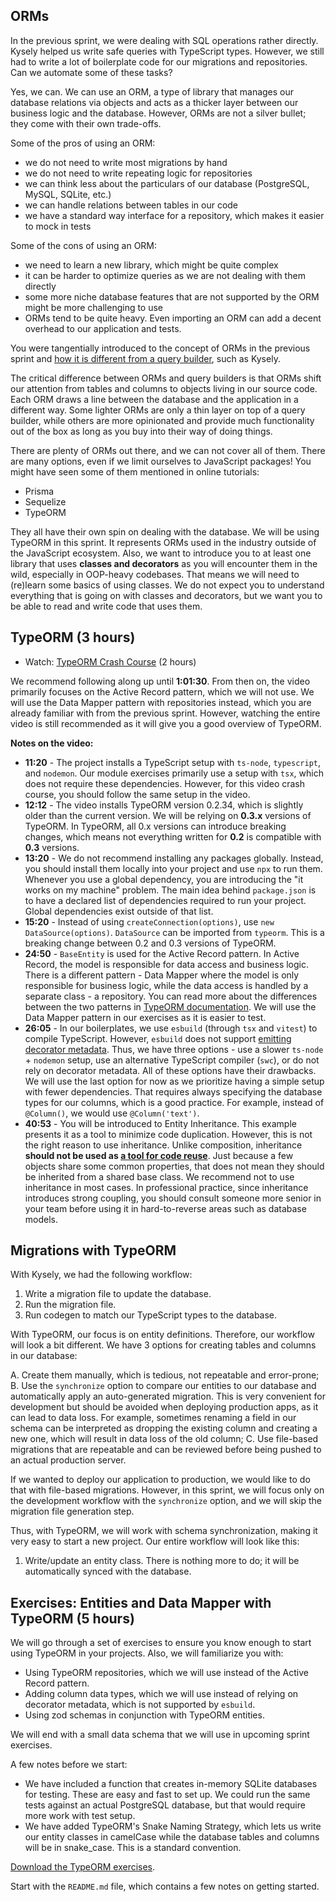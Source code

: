 
## ORMs

In the previous sprint, we were dealing with SQL operations rather directly. Kysely helped us write safe queries with TypeScript types. However, we still had to write a lot of boilerplate code for our migrations and repositories. Can we automate some of these tasks?

Yes, we can. We can use an ORM, a type of library that manages our database relations via objects and acts as a thicker layer between our business logic and the database. However, ORMs are not a silver bullet; they come with their own trade-offs.

Some of the pros of using an ORM:

- we do not need to write most migrations by hand
- we do not need to write repeating logic for repositories
- we can think less about the particulars of our database (PostgreSQL, MySQL, SQLite, etc.)
- we can handle relations between tables in our code
- we have a standard way interface for a repository, which makes it easier to mock in tests

Some of the cons of using an ORM:

- we need to learn a new library, which might be quite complex
- it can be harder to optimize queries as we are not dealing with them directly
- some more niche database features that are not supported by the ORM might be more challenging to use
- ORMs tend to be quite heavy. Even importing an ORM can add a decent overhead to our application and tests.

You were tangentially introduced to the concept of ORMs in the previous sprint and [how it is different from a query builder](https://www.prisma.io/dataguide/types/relational/comparing-sql-query-builders-and-orms), such as Kysely.

The critical difference between ORMs and query builders is that ORMs shift our attention from tables and columns to objects living in our source code. Each ORM draws a line between the database and the application in a different way. Some lighter ORMs are only a thin layer on top of a query builder, while others are more opinionated and provide much functionality out of the box as long as you buy into their way of doing things.

There are plenty of ORMs out there, and we can not cover all of them. There are many options, even if we limit ourselves to JavaScript packages! You might have seen some of them mentioned in online tutorials:

- Prisma
- Sequelize
- TypeORM

They all have their own spin on dealing with the database. We will be using TypeORM in this sprint. It represents ORMs used in the industry outside of the JavaScript ecosystem. Also, we want to introduce you to at least one library that uses **classes and decorators** as you will encounter them in the wild, especially in OOP-heavy codebases. That means we will need to (re)learn some basics of using classes. We do not expect you to understand everything that is going on with classes and decorators, but we want you to be able to read and write code that uses them.

## TypeORM (3 hours)

- Watch: [TypeORM Crash Course](https://www.youtube.com/watch?v=JaTbzPcyiOE) (2 hours)

We recommend following along up until **1:01:30**. From then on, the video primarily focuses on the Active Record pattern, which we will not use. We will use the Data Mapper pattern with repositories instead, which you are already familiar with from the previous sprint. However, watching the entire video is still recommended as it will give you a good overview of TypeORM.

**Notes on the video:**
- **11:20** - The project installs a TypeScript setup with `ts-node`, `typescript`, and `nodemon`. Our module exercises primarily use a setup with `tsx`, which does not require these dependencies. However, for this video crash course, you should follow the same setup in the video.
- **12:12** - The video installs TypeORM version 0.2.34, which is slightly older than the current version. We will be relying on **0.3.x** versions of TypeORM. In TypeORM, all 0.x versions can introduce breaking changes, which means not everything written for **0.2** is compatible with **0.3** versions.
- **13:20** - We do not recommend installing any packages globally. Instead, you should install them locally into your project and use `npx` to run them. Whenever you use a global dependency, you are introducing the "it works on my machine" problem. The main idea behind `package.json` is to have a declared list of dependencies required to run your project. Global dependencies exist outside of that list.
- **15:20** - Instead of using `createConnection(options)`, use `new DataSource(options)`. `DataSource` can be imported from `typeorm`. This is a breaking change between 0.2 and 0.3 versions of TypeORM.
- **24:50** - `BaseEntity` is used for the Active Record pattern. In Active Record, the model is responsible for data access and business logic. There is a different pattern - Data Mapper where the model is only responsible for business logic, while the data access is handled by a separate class - a repository. You can read more about the differences between the two patterns in [TypeORM documentation](https://typeorm.io/active-record-data-mapper). We will use the Data Mapper pattern in our exercises as it is easier to test.
- **26:05** - In our boilerplates, we use `esbuild` (through `tsx` and `vitest`) to compile TypeScript. However, `esbuild` does not support [emitting decorator metadata](https://esbuild.github.io/content-types/#no-type-system). Thus, we have three options - use a slower `ts-node` + `nodemon` setup, use an alternative TypeScript compiler (`swc`), or do not rely on decorator metadata. All of these options have their drawbacks. We will use the last option for now as we prioritize having a simple setup with fewer dependencies. That requires always specifying the database types for our columns, which is a good practice. For example, instead of `@Column()`, we would use `@Column('text')`.
- **40:53** - You will be introduced to Entity Inheritance. This example presents it as a tool to minimize code duplication. However, this is not the right reason to use inheritance. Unlike composition, inheritance **should not be used as [a tool for code reuse](https://www.yegor256.com/2016/09/13/inheritance-is-procedural.html)**. Just because a few objects share some common properties, that does not mean they should be inherited from a shared base class. We recommend not to use inheritance in most cases. In professional practice, since inheritance introduces strong coupling, you should consult someone more senior in your team before using it in hard-to-reverse areas such as database models.

## Migrations with TypeORM

With Kysely, we had the following workflow:

1. Write a migration file to update the database.
2. Run the migration file.
3. Run codegen to match our TypeScript types to the database.

With TypeORM, our focus is on entity definitions. Therefore, our workflow will look a bit different. We have 3 options for creating tables and columns in our database:

A. Create them manually, which is tedious, not repeatable and error-prone;
B. Use the `synchronize` option to compare our entities to our database and automatically apply an auto-generated migration. This is very convenient for development but should be avoided when deploying production apps, as it can lead to data loss. For example, sometimes renaming a field in our schema can be interpreted as dropping the existing column and creating a new one, which will result in data loss of the old column;
C. Use file-based migrations that are repeatable and can be reviewed before being pushed to an actual production server.

If we wanted to deploy our application to production, we would like to do that with file-based migrations. However, in this sprint, we will focus only on the development workflow with the `synchronize` option, and we will skip the migration file generation step.

Thus, with TypeORM, we will work with schema synchronization, making it very easy to start a new project. Our entire workflow will look like this:

1. Write/update an entity class. There is nothing more to do; it will be automatically synced with the database.

## Exercises: Entities and Data Mapper with TypeORM (5 hours)

We will go through a set of exercises to ensure you know enough to start using TypeORM in your projects. Also, we will familiarize you with:

- Using TypeORM repositories, which we will use instead of the Active Record pattern.
- Adding column data types, which we will use instead of relying on decorator metadata, which is not supported by `esbuild`.
- Using zod schemas in conjunction with TypeORM entities.

We will end with a small data schema that we will use in upcoming sprint exercises.

A few notes before we start:

- We have included a function that creates in-memory SQLite databases for testing. These are easy and fast to set up. We could run the same tests against an actual PostgreSQL database, but that would require more work with test setup.
- We have added TypeORM's Snake Naming Strategy, which lets us write our entity classes in camelCase while the database tables and columns will be in snake_case. This is a standard convention.

[Download the TypeORM exercises](https://drive.google.com/file/d/130P252GA55Ii__8I4GdljDx90ThKURhc/view?usp=drive_link).

Start with the `README.md` file, which contains a few notes on getting started.
